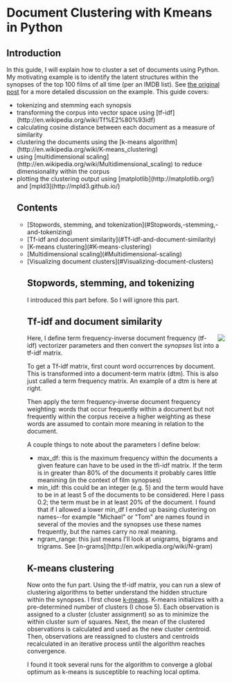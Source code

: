 # Document Clustering with Kmeans in Python

## Introduction
In this guide, I will explain how to cluster a set of documents using Python. My motivating example is to identify the latent structures within the synopses of the top 100 films of all time (per an IMDB list). See [the original post](http://www.brandonrose.org/top100) for a more detailed discussion on the example. This guide covers:

<ul>
<li> tokenizing and stemming each synopsis
<li> transforming the corpus into vector space using [tf-idf](http://en.wikipedia.org/wiki/Tf%E2%80%93idf)
<li> calculating cosine distance between each document as a measure of similarity
<li> clustering the documents using the [k-means algorithm](http://en.wikipedia.org/wiki/K-means_clustering)
<li> using [multidimensional scaling](http://en.wikipedia.org/wiki/Multidimensional_scaling) to reduce dimensionality within the corpus
<li> plotting the clustering output using [matplotlib](http://matplotlib.org/) and [mpld3](http://mpld3.github.io/)

## Contents
<ul>
<li>[Stopwords, stemming, and tokenization](#Stopwords,-stemming,-and-tokenizing)
<li>[Tf-idf and document similarity](#Tf-idf-and-document-similarity)
<li>[K-means clustering](#K-means-clustering)
<li>[Multidimensional scaling](#Multidimensional-scaling)
<li>[Visualizing document clusters](#Visualizing-document-clusters)
  
## Stopwords, stemming, and tokenizing
I introduced this part before. So I will ignore this part.
 
## Tf-idf and document similarity
<img src='http://www.jiem.org/index.php/jiem/article/viewFile/293/252/2402' align='right' style="margin-left:10px">

Here, I define term frequency-inverse document frequency (tf-idf) vectorizer parameters and then convert the *synopses* list into a tf-idf matrix. 

To get a Tf-idf matrix, first count word occurrences by document. This is transformed into a document-term matrix (dtm). This is also just called a term frequency matrix. An example of a dtm is here at right.

Then apply the term frequency-inverse document frequency weighting: words that occur frequently within a document but not frequently within the corpus receive a higher weighting as these words are assumed to contain more meaning in relation to the document.

A couple things to note about the parameters I define below:

<ul>
<li> max_df: this is the maximum frequency within the documents a given feature can have to be used in the tfi-idf matrix. If the term is in greater than 80% of the documents it probably cares little meanining (in the context of film synopses)
<li> min_idf: this could be an integer (e.g. 5) and the term would have to be in at least 5 of the documents to be considered. Here I pass 0.2; the term must be in at least 20% of the document. I found that if I allowed a lower min_df I ended up basing clustering on names--for example "Michael" or "Tom" are names found in several of the movies and the synopses use these names frequently, but the names carry no real meaning.
<li> ngram_range: this just means I'll look at unigrams, bigrams and trigrams. See [n-grams](http://en.wikipedia.org/wiki/N-gram)
</ul>

## K-means clustering
Now onto the fun part. Using the tf-idf matrix, you can run a slew of clustering algorithms to better understand the hidden structure within the synopses. I first chose [k-means](http://en.wikipedia.org/wiki/K-means_clustering). K-means initializes with a pre-determined number of clusters (I chose 5). Each observation is assigned to a cluster (cluster assignment) so as to minimize the within cluster sum of squares. Next, the mean of the clustered observations is calculated and used as the new cluster centroid. Then, observations are reassigned to clusters and  centroids recalculated in an iterative process until the algorithm reaches convergence.

I found it took several runs for the algorithm to converge a global optimum as k-means is susceptible to reaching local optima. 
